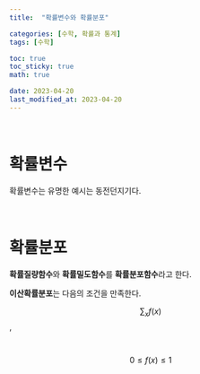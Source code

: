 ```yaml
---
title:  "확률변수와 확률분포"

categories: [수학, 확률과 통계]
tags: [수학]

toc: true
toc_sticky: true
math: true

date: 2023-04-20
last_modified_at: 2023-04-20
---
```


<br>

# 확률변수

확률변수는 
유명한 예시는 동전던지기다.

<br>

# 확률분포

**확률질량함수**와 **확률밀도함수**를 **확률분포함수**라고 한다.

**이산확률분포**는 다음의 조건을 만족한다.

$$\sum_{x} f(x)$$, <br><br><br> $$0 \leq f(x) \leq 1$$